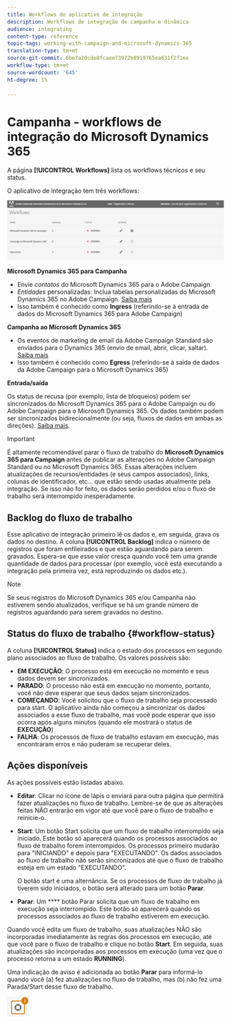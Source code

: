 ```yaml
---
title: Workflows do aplicativo de integração
description: Workflows de integração de campanha e dinâmica
audience: integrating
content-type: reference
topic-tags: working-with-campaign-and-microsoft-dynamics-365
translation-type: tm+mt
source-git-commit: 6be7a20cde8fcaee73972b8919765ea631f2f1ee
workflow-type: tm+mt
source-wordcount: '645'
ht-degree: 1%

---
```



# Campanha - workflows de integração do Microsoft Dynamics 365

A página **[!UICONTROL Workflows]** lista os workflows técnicos e seu status.

O aplicativo de integração tem três workflows:

![](assets/d365-to-acs-ui-page-workflows.png)

**Microsoft Dynamics 365 para Campanha**
* Envie *contatos* do Microsoft Dynamics 365 para o Adobe Campaign
* *Entidades* personalizadas: Inclua tabelas personalizadas do Microsoft Dynamics 365 no Adobe Campaign. [Saiba mais](../../integrating/using/d365-acs-using-the-integration.md#data-flows)
* Isso também é conhecido como **Ingress** (referindo-se à entrada de dados do Microsoft Dynamics 365 para Adobe Campaign)

**Campanha ao Microsoft Dynamics 365**
* Os eventos de marketing de email da Adobe Campaign Standard são enviados para o Dynamics 365 (envio de email, abrir, clicar, saltar). [Saiba mais](../../integrating/using/d365-acs-using-the-integration.md#email-marketing-event-flow)
* Isso também é conhecido como **Egress** (referindo-se à saída de dados da Adobe Campaign para o Microsoft Dynamics 365)

**Entrada/saída**

Os status de recusa (por exemplo, lista de bloqueios) podem ser sincronizados do Microsoft Dynamics 365 para o Adobe Campaign ou do Adobe Campaign para o Microsoft Dynamics 365. Os dados também podem ser sincronizados bidirecionalmente (ou seja, fluxos de dados em ambas as direções). [Saiba mais](../../integrating/using/d365-acs-self-service-app-data-sync.md#opt-in-out-wf).

>[!IMPORTANT]
>
>É altamente recomendável parar o fluxo de trabalho do **Microsoft Dynamics 365 para Campaign** antes de publicar as alterações no Adobe Campaign Standard ou no Microsoft Dynamics 365. Essas alterações incluem atualizações de recursos/entidades (e seus campos associados), links, colunas de identificador, etc... que estão sendo usadas atualmente pela integração. Se isso não for feito, os dados serão perdidos e/ou o fluxo de trabalho será interrompido inesperadamente.

## Backlog do fluxo de trabalho

Esse aplicativo de integração primeiro lê os dados e, em seguida, grava os dados no destino. A coluna **[!UICONTROL Backlog]** indica o número de registros que foram enfileirados e que estão aguardando para serem gravados. Espera-se que esse valor cresça quando você tem uma grande quantidade de dados para processar (por exemplo, você está executando a integração pela primeira vez, está reproduzindo os dados etc.).

>[!NOTE]
>Se seus registros do Microsoft Dynamics 365 e/ou Campanha não estiverem sendo atualizados, verifique se há um grande número de registros aguardando para serem gravados no destino.


## Status do fluxo de trabalho {#workflow-status}

A coluna **[!UICONTROL Status]** indica o estado dos processos em segundo plano associados ao fluxo de trabalho. Os valores possíveis são:

* **EM EXECUÇÃO**: O processo está em execução no momento e seus dados devem ser sincronizados.
* **PARADO**: O processo não está em execução no momento, portanto, você não deve esperar que seus dados sejam sincronizados.
* **COMEÇANDO**: Você solicitou que o fluxo de trabalho seja processado para start. O aplicativo ainda não começou a sincronizar os dados associados a esse fluxo de trabalho, mas você pode esperar que isso ocorra após alguns minutos (quando ele mostrará o status de **EXECUÇÃO**)
* **FALHA**: Os processos de fluxo de trabalho estavam em execução, mas encontraram erros e não puderam se recuperar deles.

## Ações disponíveis

As ações possíveis estão listadas abaixo.

* **Editar**: Clicar no ícone de lápis o enviará para outra página que permitirá fazer atualizações no fluxo de trabalho. Lembre-se de que as alterações feitas NÃO entrarão em vigor até que você pare o fluxo de trabalho e reinicie-o.

* **Start**: Um botão Start solicita que um fluxo de trabalho interrompido seja iniciado. Este botão só aparecerá quando os processos associados ao fluxo de trabalho forem interrompidos. Os processos primeiro mudarão para &quot;INICIANDO&quot; e depois para &quot;EXECUTANDO&quot;. Os dados associados ao fluxo de trabalho não serão sincronizados até que o fluxo de trabalho esteja em um estado &quot;EXECUTANDO&quot;.

   O botão start é uma alternância. Se os processos de fluxo de trabalho já tiverem sido iniciados, o botão será alterado para um botão **Parar**.

* **Parar**: Um  **** botão Parar solicita que um fluxo de trabalho em execução seja interrompido. Este botão só aparecerá quando os processos associados ao fluxo de trabalho estiverem em execução.

Quando você edita um fluxo de trabalho, suas atualizações NÃO são incorporadas imediatamente às regras dos processos em execução, até que você pare o fluxo de trabalho e clique no botão **Start**. Em seguida, suas atualizações são incorporadas aos processos em execução (uma vez que o processo retorna a um estado **RUNNING**).

Uma indicação de aviso é adicionada ao botão **Parar** para informá-lo quando você (a) fez atualizações no fluxo de trabalho, mas (b) não fez uma Parada/Start desse fluxo de trabalho.

![](assets/d365-to-acs-icon-stop-with-changes.png)
